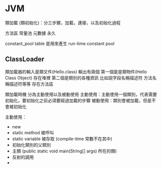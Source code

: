 # JVM

類加載 (類初始化)：分三步驟，加載，連接，以及初始化過程

方法區
常量池
元數據
永久

constant_pool table 是用來產生 run-time constant pool

## ClassLoader

類加載器的輸入是類文件(Hello.class) 輸出有兩個
第一個是是類物件(Hello Class Object) 存在堆裡
第二個是類別的各種資訊 比如說字段名稱描述符 方法名稱描述符等等 存在方法區

類加載時機
分為主動使用以及被動使用
主動使用：主動使用一個類別，代表需要初始化，要初始化之前必須要經過加載的步驟
被動使用：類別會被加載，但是不會被初始化

主動使用：
- new
- static method 被呼叫
- static variable 被存取 (compile-time 常數不在其中)
- 初始化類別的父類別
- 主類 (public static void main(String[] args) 所在的類)
- 反射的調用
- 

